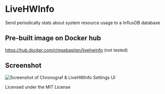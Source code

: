 # LiveHWInfo
Send periodically stats about system resource usage to a InfluxDB database

## Pre-built image on Docker hub
https://hub.docker.com/r/msebastien/livehwinfo (not tested)

## Screenshot
![Screenshot of Chronograf & LiveHWInfo Settings UI](https://i.imgur.com/jd0VpyR.png)

Licensed under the MIT License
